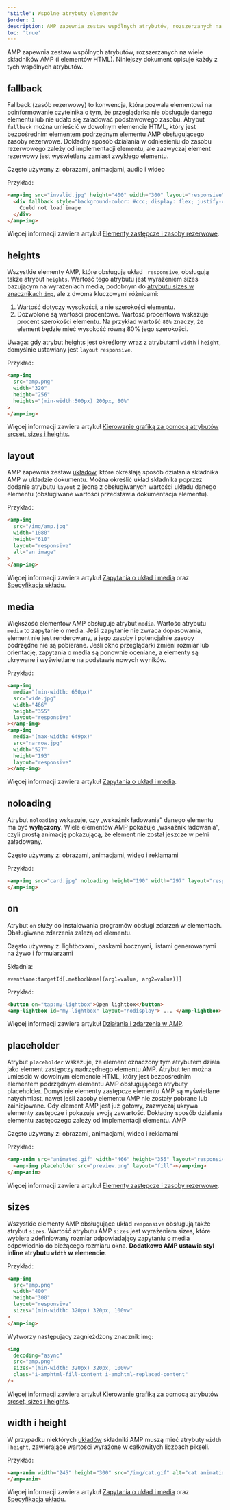 ```yaml
---
'$title': Wspólne atrybuty elementów
$order: 1
description: AMP zapewnia zestaw wspólnych atrybutów, rozszerzanych na wiele składników AMP (i elementów HTML). Niniejszy dokument opisuje każdy z tych wspólnych atrybutów.
toc: 'true'
---
```


AMP zapewnia zestaw wspólnych atrybutów, rozszerzanych na wiele składników AMP (i elementów HTML). Niniejszy dokument opisuje każdy z tych wspólnych atrybutów.

## fallback

Fallback (zasób rezerwowy) to konwencja, która pozwala elementowi na poinformowanie czytelnika o tym, że przeglądarka nie obsługuje danego elementu lub nie udało się załadować podstawowego zasobu. Atrybut `fallback` można umieścić w dowolnym elemencie HTML, który jest bezpośrednim elementem podrzędnym elementu AMP obsługującego zasoby rezerwowe. Dokładny sposób działania w odniesieniu do zasobu rezerwowego zależy od implementacji elementu, ale zazwyczaj element rezerwowy jest wyświetlany zamiast zwykłego elementu.

Często używany z: obrazami, animacjami, audio i wideo

Przykład:

```html
<amp-img src="invalid.jpg" height="400" width="300" layout="responsive">
  <div fallback style="background-color: #ccc; display: flex; justify-content: center; align-items: center;">
    Could not load image
  </div>
</amp-img>
```
Więcej informacji zawiera artykuł [Elementy zastępcze i zasoby rezerwowe](../../../documentation/guides-and-tutorials/develop/style_and_layout/placeholders.md).

## heights

Wszystkie elementy AMP, które obsługują układ ` responsive`, obsługują także atrybut `heights`. Wartość tego atrybutu jest wyrażeniem sizes bazującym na wyrażeniach media, podobnym do [atrybutu sizes w znacznikach `img`](https://developer.mozilla.org/en-US/docs/Web/HTML/Element/img), ale z dwoma kluczowymi różnicami:

1. Wartość dotyczy wysokości, a nie szerokości elementu.
2. Dozwolone są wartości procentowe. Wartość procentowa wskazuje procent szerokości elementu. Na przykład wartość `80%` znaczy, że element będzie mieć wysokość równą 80% jego szerokości.

Uwaga: gdy atrybut <cod>heights jest określony wraz z atrybutami <code data-md-type="codespan">width</code> i <code data-md-type="codespan">height</code>, domyślnie ustawiany jest <code data-md-type="codespan">layout</code> <code data-md-type="codespan">responsive</code>.</cod>

Przykład:

```html
<amp-img
  src="amp.png"
  width="320"
  height="256"
  heights="(min-width:500px) 200px, 80%"
>
</amp-img>
```

Więcej informacji zawiera artykuł [Kierowanie grafiką za pomocą atrybutów srcset, sizes i heights](../../../documentation/guides-and-tutorials/develop/style_and_layout/art_direction.md).

## layout

AMP zapewnia zestaw [układów](../../../documentation/guides-and-tutorials/develop/style_and_layout/control_layout.md#the-layout-attribute), które określają sposób działania składnika AMP w układzie dokumentu. Można określić układ składnika poprzez dodanie atrybutu `layout` z jedną z obsługiwanych wartości układu danego elementu (obsługiwane wartości przedstawia dokumentacja elementu).

Przykład:

```html
<amp-img
  src="/img/amp.jpg"
  width="1080"
  height="610"
  layout="responsive"
  alt="an image"
>
</amp-img>
```

Więcej informacji zawiera artykuł [Zapytania o układ i media](../../../documentation/guides-and-tutorials/develop/style_and_layout/control_layout.md) oraz [Specyfikacja układu](amp-html-layout/index.md).

## media <a name="media"></a>

Większość elementów AMP obsługuje atrybut `media`. Wartość atrybutu `media` to zapytanie o media. Jeśli zapytanie nie zwraca dopasowania, element nie jest renderowany, a jego zasoby i potencjalnie zasoby podrzędne nie są pobierane. Jeśli okno przeglądarki zmieni rozmiar lub orientację, zapytania o media są ponownie oceniane, a elementy są ukrywane i wyświetlane na podstawie nowych wyników.

Przykład:

```html
<amp-img
  media="(min-width: 650px)"
  src="wide.jpg"
  width="466"
  height="355"
  layout="responsive"
></amp-img>
<amp-img
  media="(max-width: 649px)"
  src="narrow.jpg"
  width="527"
  height="193"
  layout="responsive"
></amp-img>
```

Więcej informacji zawiera artykuł [Zapytania o układ i media](../../../documentation/guides-and-tutorials/develop/style_and_layout/control_layout.md#element-media-queries).

## noloading

Atrybut `noloading` wskazuje, czy „wskaźnik ładowania” danego elementu ma być **wyłączony**. Wiele elementów AMP pokazuje „wskaźnik ładowania”, czyli prostą animację pokazującą, że element nie został jeszcze w pełni załadowany.

Często używany z: obrazami, animacjami, wideo i reklamami

Przykład:

```html
<amp-img src="card.jpg" noloading height="190" width="297" layout="responsive">
</amp-img>
```

## on

Atrybut `on` służy do instalowania programów obsługi zdarzeń w elementach. Obsługiwane zdarzenia zależą od elementu.

Często używany z: lightboxami, paskami bocznymi, listami generowanymi na żywo i formularzami

Składnia:

```text
eventName:targetId[.methodName[(arg1=value, arg2=value)]]
```

Przykład:

```html
<button on="tap:my-lightbox">Open lightbox</button>
<amp-lightbox id="my-lightbox" layout="nodisplay"> ... </amp-lightbox>
```

Więcej informacji zawiera artykuł [Działania i zdarzenia w AMP](amp-actions-and-events.md).

## placeholder

Atrybut `placeholder` wskazuje, że element oznaczony tym atrybutem działa jako element zastępczy nadrzędnego elementu AMP. Atrybut ten można umieścić w dowolnym elemencie HTML, który jest bezpośrednim elementem podrzędnym elementu AMP obsługującego atrybuty placeholder. Domyślnie elementy zastępcze elementu AMP są wyświetlane natychmiast, nawet jeśli zasoby elementu AMP nie zostały pobrane lub zainicjowane. Gdy element AMP jest już gotowy, zazwyczaj ukrywa elementy zastępcze i pokazuje swoją zawartość. Dokładny sposób działania elementu zastępczego zależy od implementacji elementu. AMP

Często używany z: obrazami, animacjami, wideo i reklamami

Przykład:

```html
<amp-anim src="animated.gif" width="466" height="355" layout="responsive">
  <amp-img placeholder src="preview.png" layout="fill"></amp-img>
</amp-anim>
```

Więcej informacji zawiera artykuł [Elementy zastępcze i zasoby rezerwowe](../../../documentation/guides-and-tutorials/develop/style_and_layout/placeholders.md).

## sizes

Wszystkie elementy AMP obsługujące układ `responsive` obsługują także atrybut `sizes`. Wartość atrybutu AMP `sizes` jest wyrażeniem sizes, które wybiera zdefiniowany rozmiar odpowiadający zapytaniu o media odpowiednio do bieżącego rozmiaru okna. <strong>Dodatkowo AMP ustawia styl inline atrybutu <code>width</code> w elemencie</strong>.

Przykład:

```html
<amp-img
  src="amp.png"
  width="400"
  height="300"
  layout="responsive"
  sizes="(min-width: 320px) 320px, 100vw"
>
</amp-img>
```

Wytworzy następujący zagnieżdżony znacznik <cod>img:</cod>

```html
<img
  decoding="async"
  src="amp.png"
  sizes="(min-width: 320px) 320px, 100vw"
  class="i-amphtml-fill-content i-amphtml-replaced-content"
/>
```

Więcej informacji zawiera artykuł [Kierowanie grafiką za pomocą atrybutów srcset, sizes i heights](../../../documentation/guides-and-tutorials/develop/style_and_layout/art_direction.md).

## width i height

W przypadku niektórych [układów](../../../documentation/guides-and-tutorials/develop/style_and_layout/control_layout.md#the-layout-attribute) składniki AMP muszą mieć atrybuty `width` i `height`, zawierające wartości wyrażone w całkowitych liczbach pikseli.

Przykład:

```html
<amp-anim width="245" height="300" src="/img/cat.gif" alt="cat animation">
</amp-anim>
```

Więcej informacji zawiera artykuł [Zapytania o układ i media](../../../documentation/guides-and-tutorials/develop/style_and_layout/control_layout.md) oraz [Specyfikacja układu](amp-html-layout/index.md).
